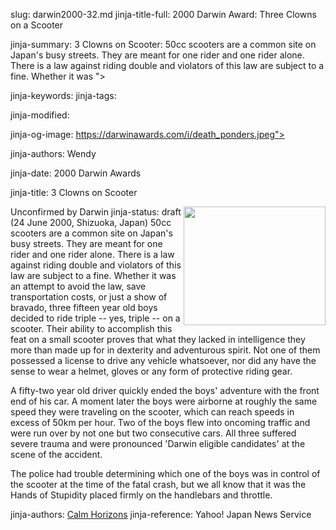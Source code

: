 slug: darwin2000-32.md
jinja-title-full: 2000 Darwin Award: Three Clowns on a Scooter

jinja-summary: 3 Clowns on Scooter: 50cc scooters are a common site on Japan's busy streets. They are meant for one rider and one rider alone. There is a law against riding double and violators of this law are subject to a fine. Whether it was ">

jinja-keywords:
jinja-tags:

jinja-modified:

jinja-og-image: https://darwinawards.com/i/death_ponders.jpeg">

jinja-authors: Wendy

jinja-date: 2000 Darwin Awards


jinja-title: 3 Clowns on Scooter

Unconfirmed by Darwin
jinja-status: draft
<IMG src="/i/art/banwell/darwin2000-32.gif" width="227" height="190" align="right">(24 June 2000, Shizuoka, Japan) 50cc scooters are a common site on Japan's busy streets. They are meant for one rider and one rider alone. There is a law against riding double and violators of this law are subject to a fine. Whether it was an attempt to avoid the law, save transportation costs, or just a show of bravado, three fifteen year old boys decided to ride triple -- yes, triple -- on a scooter. Their ability to accomplish this feat on a small scooter proves that what they lacked in intelligence they more than made up for in dexterity and adventurous spirit. Not one of them possessed a license to drive any vehicle whatsoever, nor did any have the sense to wear a helmet, gloves or any form of protective riding gear.

A fifty-two year old driver quickly ended the boys' adventure with the front end of his car. A moment later the boys were airborne at roughly the same speed they were traveling on the scooter, which can reach speeds in excess of 50km per hour. Two of the boys flew into oncoming traffic and were run over by not one but two consecutive cars. All three suffered severe trauma and were pronounced 'Darwin eligible candidates' at the scene of the accident.

The police had trouble determining which one of the boys was in control of the scooter at the time of the fatal crash, but we all know that it was the Hands of Stupidity placed firmly on the handlebars and throttle.
<P align=center>
<!--#include virtual="/inc/votebar_viewvoteonly" -->

jinja-authors:  <A href="mailto:REMOVE-calmhorizons@mailexcite.com ">Calm Horizons</A>
jinja-reference: Yahoo! Japan News Service



</H2>
</CENTER>

<!--#include file=nav_2000.html -->


